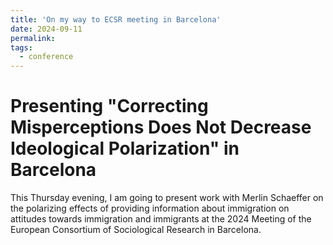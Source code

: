 ```yaml
---
title: 'On my way to ECSR meeting in Barcelona'
date: 2024-09-11
permalink: 
tags:
  - conference
---
```


Presenting "Correcting Misperceptions Does Not Decrease Ideological Polarization" in Barcelona
======
This Thursday evening, I am going to present work with Merlin Schaeffer on the polarizing effects of providing information about immigration on attitudes towards immigration and immigrants at the 2024 Meeting of the European Consortium of Sociological Research in Barcelona. 

